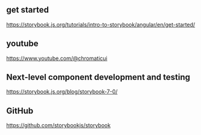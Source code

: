 ## get started
https://storybook.js.org/tutorials/intro-to-storybook/angular/en/get-started/

## youtube
https://www.youtube.com/@chromaticui

## Next-level component development and testing
https://storybook.js.org/blog/storybook-7-0/

## GitHub
https://github.com/storybookjs/storybook